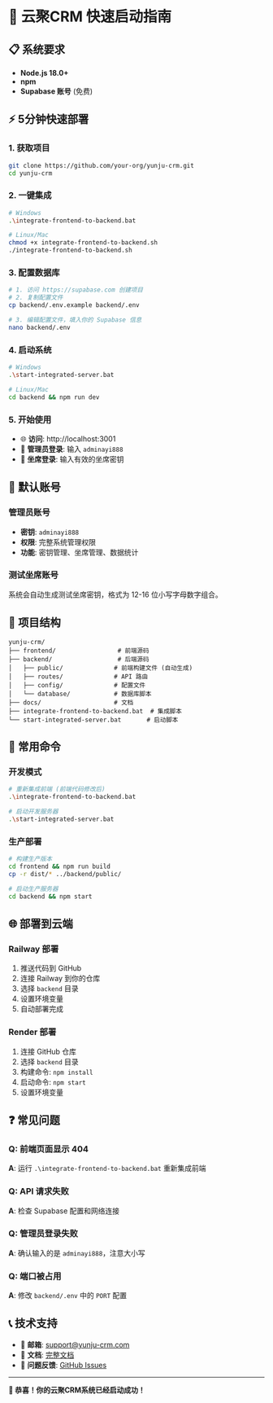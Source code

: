 # 🚀 云聚CRM 快速启动指南

## 📋 系统要求

- **Node.js 18.0+** 
- **npm** 
- **Supabase 账号** (免费)

## ⚡ 5分钟快速部署

### 1. 获取项目
```bash
git clone https://github.com/your-org/yunju-crm.git
cd yunju-crm
```

### 2. 一键集成
```bash
# Windows
.\integrate-frontend-to-backend.bat

# Linux/Mac
chmod +x integrate-frontend-to-backend.sh
./integrate-frontend-to-backend.sh
```

### 3. 配置数据库
```bash
# 1. 访问 https://supabase.com 创建项目
# 2. 复制配置文件
cp backend/.env.example backend/.env

# 3. 编辑配置文件，填入你的 Supabase 信息
nano backend/.env
```

### 4. 启动系统
```bash
# Windows
.\start-integrated-server.bat

# Linux/Mac
cd backend && npm run dev
```

### 5. 开始使用
- 🌐 **访问**: http://localhost:3001
- 👤 **管理员登录**: 输入 `adminayi888`
- 🔑 **坐席登录**: 输入有效的坐席密钥

## 🎯 默认账号

### 管理员账号
- **密钥**: `adminayi888`
- **权限**: 完整系统管理权限
- **功能**: 密钥管理、坐席管理、数据统计

### 测试坐席账号
系统会自动生成测试坐席密钥，格式为 12-16 位小写字母数字组合。

## 📁 项目结构

```
yunju-crm/
├── frontend/                 # 前端源码
├── backend/                  # 后端源码
│   ├── public/              # 前端构建文件 (自动生成)
│   ├── routes/              # API 路由
│   ├── config/              # 配置文件
│   └── database/            # 数据库脚本
├── docs/                    # 文档
├── integrate-frontend-to-backend.bat  # 集成脚本
└── start-integrated-server.bat       # 启动脚本
```

## 🔧 常用命令

### 开发模式
```bash
# 重新集成前端 (前端代码修改后)
.\integrate-frontend-to-backend.bat

# 启动开发服务器
.\start-integrated-server.bat
```

### 生产部署
```bash
# 构建生产版本
cd frontend && npm run build
cp -r dist/* ../backend/public/

# 启动生产服务器
cd backend && npm start
```

## 🌐 部署到云端

### Railway 部署
1. 推送代码到 GitHub
2. 连接 Railway 到你的仓库
3. 选择 `backend` 目录
4. 设置环境变量
5. 自动部署完成

### Render 部署
1. 连接 GitHub 仓库
2. 选择 `backend` 目录
3. 构建命令: `npm install`
4. 启动命令: `npm start`
5. 设置环境变量

## ❓ 常见问题

### Q: 前端页面显示 404
**A**: 运行 `.\integrate-frontend-to-backend.bat` 重新集成前端

### Q: API 请求失败
**A**: 检查 Supabase 配置和网络连接

### Q: 管理员登录失败
**A**: 确认输入的是 `adminayi888`，注意大小写

### Q: 端口被占用
**A**: 修改 `backend/.env` 中的 `PORT` 配置

## 📞 技术支持

- 📧 **邮箱**: support@yunju-crm.com
- 📖 **文档**: [完整文档](./README.md)
- 🐛 **问题反馈**: [GitHub Issues](https://github.com/your-org/yunju-crm/issues)

---

**🎉 恭喜！你的云聚CRM系统已经启动成功！**